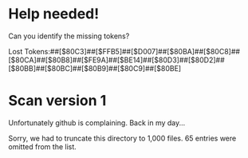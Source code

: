 # Help needed!

Can you identify the missing tokens?

Lost Tokens:##[$80C3]##[$FFB5]##[$D007]##[$80BA]##[$80C8]##[$80CA]##[$80B8]##[$FE9A]##[$BE14]##[$80D3]##[$80D2]##[$80BB]##[$80BC]##[$80B9]##[$80C9]##[$80BE]


# Scan version 1

Unfortunately github is complaining. Back in my day...

Sorry, we had to truncate this directory to 1,000 files. 65 entries were omitted from the list.
